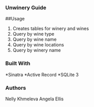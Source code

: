 ### Unwinery Guide

##Usage 
1. Creates tables for winery and wines
2. Query by wine type
3. Query by wine name 
4. Query by wine locations
5. Query by winery name

### Built With 
*Sinatra 
*Active Record
*SQLite 3

### Authors
Nelly Khmeleva
Angela Ellis
